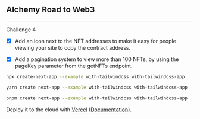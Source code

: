 
## Alchemy Road to Web3 
---
Challenge 4

- [x] Add an icon next to the NFT addresses to make it easy for people viewing your site to copy the contract address.

- [x] Add a pagination system to view more than 100 NFTs, by using the pageKey parameter from the getNFTs endpoint. 




```bash
npx create-next-app --example with-tailwindcss with-tailwindcss-app
```

```bash
yarn create next-app --example with-tailwindcss with-tailwindcss-app
```

```bash
pnpm create next-app --example with-tailwindcss with-tailwindcss-app
```

Deploy it to the cloud with [Vercel](https://vercel.com/new?utm_source=github&utm_medium=readme&utm_campaign=next-example) ([Documentation](https://nextjs.org/docs/deployment)).
